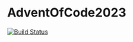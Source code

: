 # AdventOfCode2023

[![Build Status](https://github.com/JoaoAreias/AdventOfCode2023.jl/actions/workflows/CI.yml/badge.svg?branch=main)](https://github.com/JoaoAreias/AdventOfCode2023.jl/actions/workflows/CI.yml?query=branch%3Amain)

